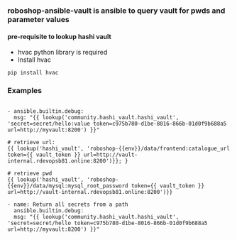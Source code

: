 ### roboshop-ansible-vault is ansible to query vault for pwds and parameter values

#### pre-requisite to lookup hashi vault

- hvac python library is required
- Install hvac 
```text
pip install hvac
```
### Examples
```text

- ansible.builtin.debug:
  msg: "{{ lookup('community.hashi_vault.hashi_vault', 'secret=secret/hello:value token=c975b780-d1be-8016-866b-01d0f9b688a5 url=http://myvault:8200') }}"

# retrieve url:
{{ lookup('hashi_vault', 'roboshop-{{env}}/data/frontend:catalogue_url token={{ vault_token }} url=http://vault-internal.rdevopsb81.online:8200')}}; }

# retrieve pwd
{{ lookup('hashi_vault', 'roboshop-{{env}}/data/mysql:mysql_root_password token={{ vault_token }} url=http://vault-internal.rdevopsb81.online:8200')}}

- name: Return all secrets from a path
  ansible.builtin.debug:
  msg: "{{ lookup('community.hashi_vault.hashi_vault', 'secret=secret/hello token=c975b780-d1be-8016-866b-01d0f9b688a5 url=http://myvault:8200') }}"
```
